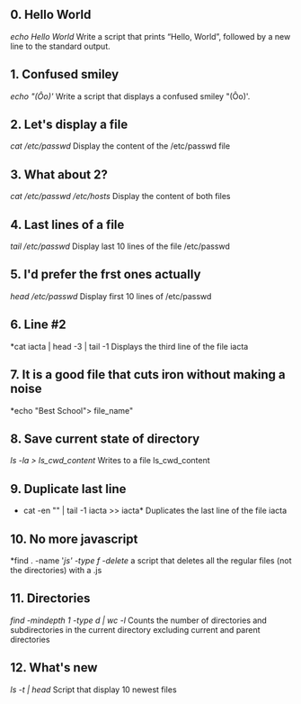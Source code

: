 ## 0. Hello World
*echo Hello World* Write a script that prints “Hello, World”, followed by a new line to the standard output.
## 1. Confused smiley
*echo "(Ôo)'* Write a script that displays a confused smiley "(Ôo)'.
## 2. Let's display a file
*cat /etc/passwd* Display the content of the /etc/passwd file
## 3. What about 2?
*cat /etc/passwd /etc/hosts* Display the content of both files
## 4. Last lines of a file
*tail /etc/passwd* Display last 10 lines of the file /etc/passwd
## 5. I'd prefer the frst ones actually
*head /etc/passwd* Display first 10 lines of /etc/passwd
## 6. Line #2
*cat iacta | head -3 | tail -1 Displays the third line of the file iacta
## 7. It is a good file that cuts iron without making a noise
*echo "Best School"> file_name" 
## 8. Save current state of directory
*ls -la > ls_cwd_content* Writes to a file ls_cwd_content
## 9. Duplicate last line
* cat -en "" | tail -1 iacta >> iacta* Duplicates the last line of the file iacta
## 10. No more javascript
*find . -name '*js' -type f -delete* a script that deletes all the regular files (not the directories) with a .js
## 11. Directories
*find -mindepth 1 -type d | wc -l* Counts the number of directories and subdirectories in the current directory excluding current and parent directories
## 12. What's new
*ls -t | head* Script that display 10 newest files
